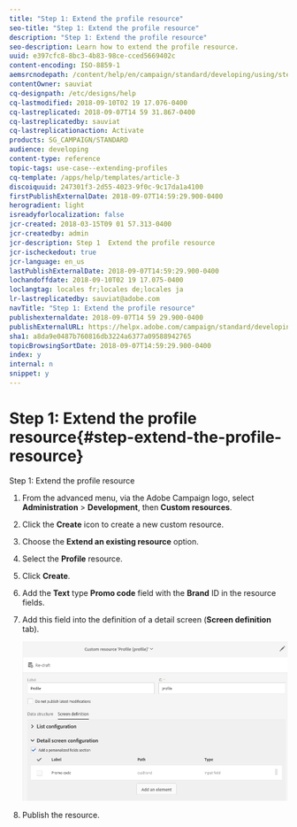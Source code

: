 ```yaml
---
title: "Step 1: Extend the profile resource"
seo-title: "Step 1: Extend the profile resource"
description: "Step 1: Extend the profile resource"
seo-description: Learn how to extend the profile resource.
uuid: e397cfc8-8bc3-4b83-98ce-cced5669402c
content-encoding: ISO-8859-1
aemsrcnodepath: /content/help/en/campaign/standard/developing/using/step-1--extend-the-profile-resource
contentOwner: sauviat
cq-designpath: /etc/designs/help
cq-lastmodified: 2018-09-10T02 19 17.076-0400
cq-lastreplicated: 2018-09-07T14 59 31.867-0400
cq-lastreplicatedby: sauviat
cq-lastreplicationaction: Activate
products: SG_CAMPAIGN/STANDARD
audience: developing
content-type: reference
topic-tags: use-case--extending-profiles
cq-template: /apps/help/templates/article-3
discoiquuid: 247301f3-2d55-4023-9f0c-9c17da1a4100
firstPublishExternalDate: 2018-09-07T14:59:29.900-0400
herogradient: light
isreadyforlocalization: false
jcr-created: 2018-03-15T09 01 57.313-0400
jcr-createdby: admin
jcr-description: Step 1  Extend the profile resource
jcr-ischeckedout: true
jcr-language: en_us
lastPublishExternalDate: 2018-09-07T14:59:29.900-0400
lochandoffdate: 2018-09-10T02 19 17.075-0400
loclangtag: locales fr;locales de;locales ja
lr-lastreplicatedby: sauviat@adobe.com
navTitle: "Step 1: Extend the profile resource"
publishexternaldate: 2018-09-07T14 59 29.900-0400
publishExternalURL: https://helpx.adobe.com/campaign/standard/developing/using/step-1--extend-the-profile-resource.html
sha1: a8da9e0487b760816db3224a6377a09588942765
topicBrowsingSortDate: 2018-09-07T14:59:29.900-0400
index: y
internal: n
snippet: y
---
```


# Step 1: Extend the profile resource{#step-extend-the-profile-resource}

Step 1: Extend the profile resource

1. From the advanced menu, via the Adobe Campaign logo, select **Administration** > **Development**, then **Custom resources**.
1. Click the **Create** icon to create a new custom resource.
1. Choose the **Extend an existing resource** option.
1. Select the **Profile** resource.
1. Click **Create**.
1. Add the **Text** type **Promo code** field with the **Brand** ID in the resource fields.
1. Add this field into the definition of a detail screen (**Screen definition** tab).

   ![](assets/schema_extension_UC2.png)

1. Publish the resource.

